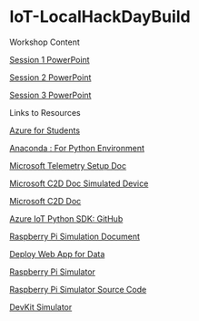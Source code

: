 # IoT-LocalHackDayBuild
Workshop Content

[Session 1 PowerPoint](https://stdntpartners-my.sharepoint.com/personal/ritvi_mishra_studentambassadors_com/_layouts/15/Doc.aspx?sourcedoc={216d2755-315e-4506-878e-75455f3eefe5}&amp;action=embedview&amp;wdAr=1.7777777777777777)

[Session 2 PowerPoint](https://stdntpartners-my.sharepoint.com/:p:/g/personal/ritvi_mishra_studentambassadors_com/EcfXs8sbkeJIjUBFpFTwGREBX7aOT2Ktjd7BG-P2T8RjhQ?e=fmnJlX)

[Session 3 PowerPoint](https://stdntpartners-my.sharepoint.com/:p:/g/personal/ritvi_mishra_studentambassadors_com/ESQSgsNOXKlCo0s5AOcmI38B7oud4ZDqky-GyK2HRfcU_g?e=JgAFs3)

Links to Resources

[Azure for Students](https://azure.microsoft.com/en-us/free/students)

[Anaconda : For Python Environment ]()

[Microsoft Telemetry Setup Doc]()

[Microsoft C2D Doc Simulated Device](https://docs.microsoft.com/en-us/azure/iot-hub/iot-hub-python-python-c2d#receive-messages-in-the-simulated-device-app)

[Microsoft C2D Doc](https://docs.microsoft.com/en-us/azure/iot-hub/iot-hub-python-python-c2d)

[Azure IoT Python SDK: GitHub](https://github.com/Azure-Samples/azure-iot-samples-python)

[Raspberry Pi Simulation Document](https://docs.microsoft.com/en-us/azure/iot-hub/iot-hub-vscode-iot-toolkit-cloud-device-messaging)

[Deploy Web App for Data](https://docs.microsoft.com/en-us/azure/iot-hub/iot-hub-live-data-visualization-in-web-apps)

[Raspberry Pi Simulator](https://azure-samples.github.io/raspberry-pi-web-simulator/#getstarted)

[Raspberry Pi Simulator Source Code](https://github.com/Azure-Samples/raspberry-pi-web-simulator)

[DevKit Simulator](https://azure-samples.github.io/iot-devkit-web-simulator/)
